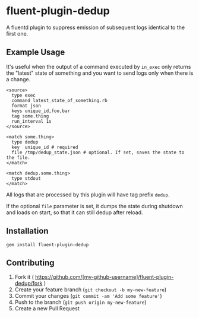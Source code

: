 # fluent-plugin-dedup

A fluentd plugin to suppress emission of subsequent logs identical to the first one.

## Example Usage

It's useful when the output of a command executed by `in_exec` only returns the "latest" state of something and you want to send logs only when there is a change.

    <source>
      type exec
      command latest_state_of_something.rb
      format json
      keys unique_id,foo,bar
      tag some.thing
      run_interval 1s
    </source>

    <match some.thing>
      type dedup
      key  unique_id # required
      file /tmp/dedup_state.json # optional. If set, saves the state to the file.
    </match>

    <match dedup.some.thing>
      type stdout
    </match>

All logs that are processed by this plugin will have tag prefix `dedup`.

If the optional `file` parameter is set, it dumps the state during shutdown and loads on start, so that it can still dedup after reload.

## Installation

    gem install fluent-plugin-dedup

## Contributing

1. Fork it ( https://github.com/[my-github-username]/fluent-plugin-dedup/fork )
2. Create your feature branch (`git checkout -b my-new-feature`)
3. Commit your changes (`git commit -am 'Add some feature'`)
4. Push to the branch (`git push origin my-new-feature`)
5. Create a new Pull Request
